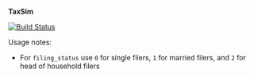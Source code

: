 **TaxSim**

[![Build Status](https://travis-ci.com/TaxFoundation/TaxSim.svg?token=yexSBERtR4Ec1WprzQ72&branch=master)](https://travis-ci.com/TaxFoundation/TaxSim)

Usage notes:

 - For `filing_status` use `0` for single filers, `1` for married filers, and `2` for head of household filers
